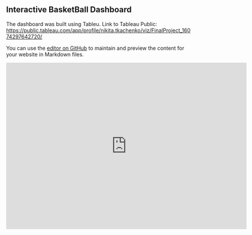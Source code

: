## Interactive BasketBall Dashboard

The dashboard was built using Tableu. Link to Tableau Public: https://public.tableau.com/app/profile/nikita.tkachenko/viz/FinalProject_16074297642720/

You can use the [editor on GitHub](https://github.com/nikitoshina/Tableu-BasketBall/edit/gh-pages/index.md) to maintain and preview the content for your website in Markdown files.

<iframe seamless frameborder="0" src="https://public.tableau.com/views/FinalProject_16074297642720/Story1?:language=en-US&:origin=viz_share_link:embed=yes&:display_count=yes&:showVizHome=no" width = '650' height = '450' scrolling='yes' ></iframe>    
